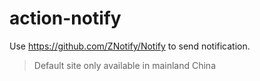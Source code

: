 # action-notify
Use https://github.com/ZNotify/Notify to send notification.

> Default site only available in mainland China

